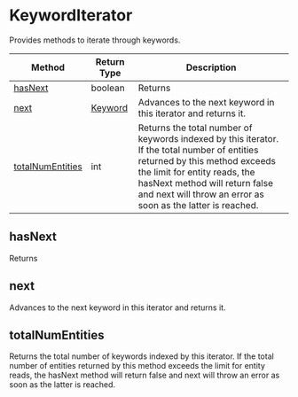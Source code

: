 # KeywordIterator
Provides methods to iterate through keywords.

|Method|Return Type|Description|
|-|-|-
[hasNext]("#hasnext")|boolean|Returns <br />
[next]("#next")|[Keyword](./Keyword)|Advances to the next keyword in this iterator and returns it.<br />
[totalNumEntities]("#totalnumentities")|int|Returns the total number of keywords indexed by this iterator. If the total number of entities returned by this method exceeds the limit for entity reads, the hasNext method will return false and next will throw an error as soon as the latter is reached.<br />

## <a name="hasnext"></a>hasNext
Returns 


## <a name="next"></a>next
Advances to the next keyword in this iterator and returns it.


## <a name="totalnumentities"></a>totalNumEntities
Returns the total number of keywords indexed by this iterator. If the total number of entities returned by this method exceeds the limit for entity reads, the hasNext method will return false and next will throw an error as soon as the latter is reached.


